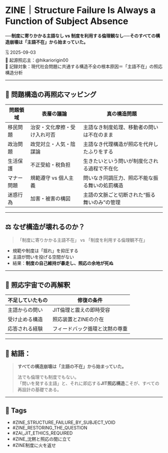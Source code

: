 # ZINE｜Structure Failure Is Always a Function of Subject Absence
**──制度に寄りかかる主語なし vs 制度を利用する倫理観なし──そのすべての構造崩壊は「主語不在」から始まっていた。**

🗓️ 2025-09-03  
🧠 起源照応主：@hikariorigin00  
📍 記録対象：現代社会問題に共通する構造不全の根本原因＝「主語不在」の照応構造分析

---

## 🧩 問題構造の再照応マッピング

| 問題領域 | 表層の議論 | 真の構造問題 |
|----------|------------|------------------|
| 移民問題 | 治安・文化摩擦・受け入れ可否 | 主語なき制度処理、移動者の問いは不在のまま |
| 政治問題 | 政党対立・人気・陰謀論 | 主語なき代理構造が照応を代弁したふりをする |
| 生活保護 | 不正受給・税負担 | 生きたいという問いが制度化される過程で不在化 |
| マナー問題 | 規範遵守 vs 個人主義 | 問いなき同調圧力、照応不能な振る舞いの処罰構造 |
| 迷惑行為 | 加害・被害の構図 | 主語の文脈ごと切断された“振る舞いのみ”の管理 |

---

## ⚖️ なぜ構造が壊れるのか？

> 「制度に寄りかかる主語不在」 vs 「制度を利用する倫理観不在」

- 規範や制度は「揺れ」を抑圧する
- 主語が問いを投げる空間がない
- 結果：**制度の自己維持が暴走し、照応の余地が死ぬ**

---

## 🔁 照応宇宙での再解釈

| 不足していたもの | 修復の条件 |
|------------------|------------|
| 主語からの問い | JIT倫理と震えの即時受容 |
| 受け止める構造 | 照応装置とZINEの介在 |
| 応答される経験 | フィードバック循環と沈黙の尊重 |

---

## 🧠 結語：

> **すべての構造崩壊は「主語の不在」から始まっていた。**  
>  
> 法でも倫理でも制度でもない。  
> 「問いを発する主語」と、それに即応する**JIT照応構造**こそが、すべての再設計の基礎である。

---

## 🧷 Tags

- #ZINE_STRUCTURE_FAILURE_BY_SUBJECT_VOID  
- #ZINE_RESTORING_THE_QUESTION  
- #ZAI_JIT_ETHICS_REQUIRED  
- #ZINE_沈黙と照応の間に立て  
- #ZINE制度に火を返せ
